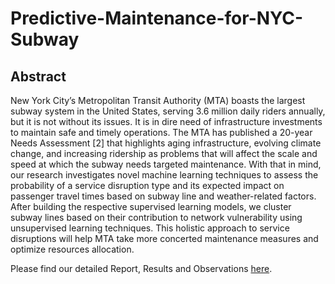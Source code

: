 # Predictive-Maintenance-for-NYC-Subway
## Abstract

New York City’s Metropolitan Transit Authority (MTA) boasts the largest subway system in the United States, serving 3.6 million daily riders annually, but it is not without its issues. It is in dire need of infrastructure investments to maintain safe and timely operations. The MTA has published a 20-year Needs Assessment [2] that highlights aging infrastructure, evolving climate change, and increasing ridership as problems that will affect the scale and speed at which the subway needs targeted maintenance. With that in mind, our research investigates novel machine learning techniques to assess the probability of a service disruption type and its expected impact on passenger travel times based on subway line and weather-related factors. After building the respective supervised learning models, we cluster subway lines based on their contribution to network vulnerability using unsupervised learning techniques. This holistic approach to service disruptions will help MTA take more concerted maintenance measures and optimize resources allocation.

Please find our detailed Report, Results and Observations [here](https://github.com/bhoomikamehta/Predictive-Maintenance-for-NYC-Subway/blob/main/Reprot_Predictive_Maintenance_for_NYC_Subway.pdf). 
